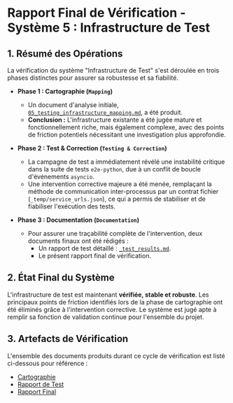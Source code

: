 # Rapport Final de Vérification - Système 5 : Infrastructure de Test

## 1. Résumé des Opérations

La vérification du système "Infrastructure de Test" s'est déroulée en trois phases distinctes pour assurer sa robustesse et sa fiabilité.

*   **Phase 1 : Cartographie (`Mapping`)**
    *   Un document d'analyse initiale, [`05_testing_infrastructure_mapping.md`](./05_testing_infrastructure_mapping.md), a été produit.
    *   **Conclusion :** L'infrastructure existante a été jugée mature et fonctionnellement riche, mais également complexe, avec des points de friction potentiels nécessitant une investigation plus approfondie.

*   **Phase 2 : Test & Correction (`Testing & Correction`)**
    *   La campagne de test a immédiatement révélé une instabilité critique dans la suite de tests `e2e-python`, due à un conflit de boucle d'événements `asyncio`.
    *   Une intervention corrective majeure a été menée, remplaçant la méthode de communication inter-processus par un contrat fichier (`_temp/service_urls.json`), ce qui a permis de stabiliser et de fiabiliser l'exécution des tests.

*   **Phase 3 : Documentation (`Documentation`)**
    *   Pour assurer une traçabilité complète de l'intervention, deux documents finaux ont été rédigés :
        *   Un rapport de test détaillé : [`_test_results.md`](./05_testing_infrastructure_test_results.md).
        *   Le présent rapport final de vérification.

## 2. État Final du Système

L'infrastructure de test est maintenant **vérifiée, stable et robuste**. Les principaux points de friction identifiés lors de la phase de cartographie ont été éliminés grâce à l'intervention corrective. Le système est jugé apte à remplir sa fonction de validation continue pour l'ensemble du projet.

## 3. Artefacts de Vérification

L'ensemble des documents produits durant ce cycle de vérification est listé ci-dessous pour référence :

*   [Cartographie](./05_testing_infrastructure_mapping.md)
*   [Rapport de Test](./05_testing_infrastructure_test_results.md)
*   [Rapport Final](./05_testing_infrastructure_final_report.md)